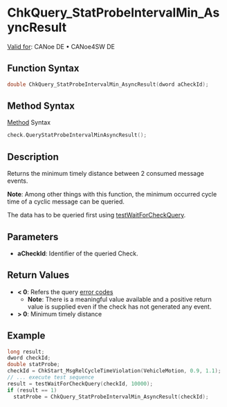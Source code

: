 # ChkQuery_StatProbeIntervalMin_AsyncResult

[Valid for](../../../Shared/FeatureAvailability.md): CANoe DE • CANoe4SW DE

## Function Syntax

```c
double ChkQuery_StatProbeIntervalMin_AsyncResult(dword aCheckId);
```

## Method Syntax

[Method](../../../Shared/CAPL/General/ClassesAndObjects.md) Syntax

```c
check.QueryStatProbeIntervalMinAsyncResult();
```

## Description

Returns the minimum timely distance between 2 consumed message events.

**Note**: Among other things with this function, the minimum occurred cycle time of a cyclic message can be queried.

The data has to be queried first using [testWaitForCheckQuery](CAPLfunctionTestWaitForCheckQuery.md).

## Parameters

- **aCheckId**: Identifier of the queried Check.

## Return Values

- **\< 0**: Refers the query [error codes](../CAPLfunctionsTSLErrorCodes.md)
  - **Note**: There is a meaningful value available and a positive return value is supplied even if the check has not generated any event.
- **\> 0**: Minimum timely distance

## Example

```c
long result;
dword checkId;
double statProbe;
checkId = ChkStart_MsgRelCycleTimeViolation(VehicleMotion, 0.9, 1.1);
// ... execute test sequence
result = testWaitForCheckQuery(checkId, 10000);
if (result == 1)
  statProbe = ChkQuery_StatProbeIntervalMin_AsyncResult(checkId);
```
